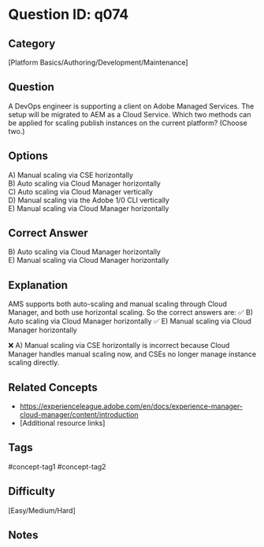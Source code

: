 # Question ID: q074

## Category
[Platform Basics/Authoring/Development/Maintenance]

## Question
A DevOps engineer is supporting a client on Adobe Managed Services. The setup will be migrated to AEM as a Cloud Service.
Which two methods can be applied for scaling publish instances on the current platform? (Choose two.)

## Options
A) Manual scaling via CSE horizontally  <br /> 
B) Auto scaling via Cloud Manager horizontally  <br /> 
C) Auto scaling via Cloud Manager vertically <br /> 
D) Manual scaling via the Adobe 1/0 CLI vertically  <br /> 
E) Manual scaling via Cloud Manager horizontally  <br /> 

## Correct Answer
B) Auto scaling via Cloud Manager horizontally  <br /> 
E) Manual scaling via Cloud Manager horizontally  <br /> 

## Explanation
AMS supports both auto-scaling and manual scaling through Cloud Manager, and both use horizontal scaling. So the correct answers are:
✅ B) Auto scaling via Cloud Manager horizontally
✅ E) Manual scaling via Cloud Manager horizontally

❌ A) Manual scaling via CSE horizontally is incorrect because Cloud Manager handles manual scaling now, and CSEs no longer manage instance scaling directly.

## Related Concepts
- https://experienceleague.adobe.com/en/docs/experience-manager-cloud-manager/content/introduction 
- [Additional resource links]

## Tags
#concept-tag1 #concept-tag2

## Difficulty
[Easy/Medium/Hard]

## Notes
